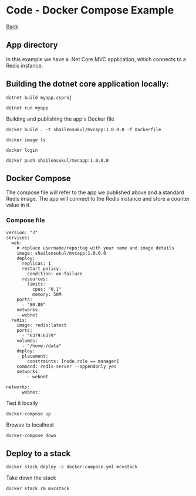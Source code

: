 # Code - Docker Compose Example

[Back](../ReadMe.md)

## App directory

In this example we have a .Net Core MVC application, which connects to a Redis instance.


## Building the dotnet core application locally:

```
dotnet build myapp.csproj
```

```
dotnet run myapp
```

Building and publishing the app's Docker file

```
docker build . -t shailensukul/mvcapp:1.0.0.0 -f Dockerfile
```

```
docker image ls
```

```
docker login
```

```
docker push shailensukul/mvcapp:1.0.0.0
```

## Docker Compose

The compose file will refer to the app we published above and a standard Redis image.
The app will connect to the Redis instance and store a counter value in it.

### Compose file
```
version: "3"
services:
  web:
    # replace username/repo:tag with your name and image details
    image: shailensukul/mvcapp:1.0.0.0
    deploy:
      replicas: 1
      restart_policy:
        condition: on-failure
      resources:
        limits:
          cpus: "0.1"
          memory: 50M
    ports:
      - "80:80"
    networks:
    - webnet
  redis:
    image: redis:latest
    ports:
      - "6379:6379"
    volumes:
      - "/home:/data"
    deploy:
      placement:
        constraints: [node.role == manager]
    command: redis-server --appendonly yes
    networks:
        - webnet

networks:
      webnet:
```

Test it locally

```
docker-compose up
```

Browse to localhost

```
docker-compose down
```

## Deploy to a stack

```
docker stack deploy -c docker-compose.yml mcvstack
```

Take down the stack
```
docker stack rm mvcstack
```

